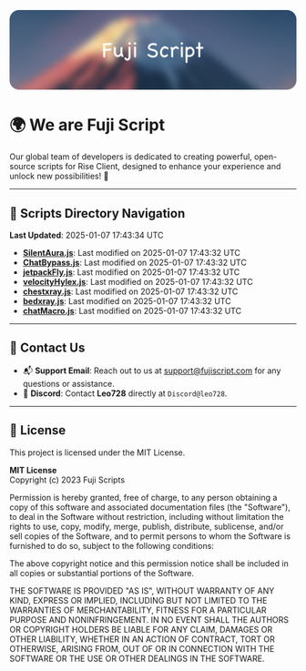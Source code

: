 ![Banner](.github/b.webp)

# 🌍 **We are Fuji Script**

Our global team of developers is dedicated to creating powerful, open-source scripts for Rise Client, designed to enhance your experience and unlock new possibilities! 🌟

---
<!-- SCRIPTS_NAVIGATION_START -->
## 📂 **Scripts Directory Navigation**

**Last Updated**: 2025-01-07 17:43:34 UTC

- **[SilentAura.js](scripts/SilentAura.js)**: Last modified on 2025-01-07 17:43:32 UTC
- **[ChatBypass.js](scripts/ChatBypass.js)**: Last modified on 2025-01-07 17:43:32 UTC
- **[jetpackFly.js](scripts/jetpackFly.js)**: Last modified on 2025-01-07 17:43:32 UTC
- **[velocityHylex.js](scripts/velocityHylex.js)**: Last modified on 2025-01-07 17:43:32 UTC
- **[chestxray.js](scripts/chestxray.js)**: Last modified on 2025-01-07 17:43:32 UTC
- **[bedxray.js](scripts/bedxray.js)**: Last modified on 2025-01-07 17:43:32 UTC
- **[chatMacro.js](scripts/chatMacro.js)**: Last modified on 2025-01-07 17:43:32 UTC

<!-- SCRIPTS_NAVIGATION_END -->

---

## 💬 **Contact Us**  
- 📬 **Support Email**: Reach out to us at [support@fujiscript.com](mailto:support@fujiscript.com) for any questions or assistance.  
- 💬 **Discord**: Contact **Leo728** directly at `Discord@leo728`.

---

## 📜 **License**

This project is licensed under the MIT License.  

**MIT License**  
Copyright (c) 2023 Fuji Scripts  

Permission is hereby granted, free of charge, to any person obtaining a copy of this software and associated documentation files (the "Software"), to deal in the Software without restriction, including without limitation the rights to use, copy, modify, merge, publish, distribute, sublicense, and/or sell copies of the Software, and to permit persons to whom the Software is furnished to do so, subject to the following conditions:  

The above copyright notice and this permission notice shall be included in all copies or substantial portions of the Software.  

THE SOFTWARE IS PROVIDED "AS IS", WITHOUT WARRANTY OF ANY KIND, EXPRESS OR IMPLIED, INCLUDING BUT NOT LIMITED TO THE WARRANTIES OF MERCHANTABILITY, FITNESS FOR A PARTICULAR PURPOSE AND NONINFRINGEMENT. IN NO EVENT SHALL THE AUTHORS OR COPYRIGHT HOLDERS BE LIABLE FOR ANY CLAIM, DAMAGES OR OTHER LIABILITY, WHETHER IN AN ACTION OF CONTRACT, TORT OR OTHERWISE, ARISING FROM, OUT OF OR IN CONNECTION WITH THE SOFTWARE OR THE USE OR OTHER DEALINGS IN THE SOFTWARE.  
